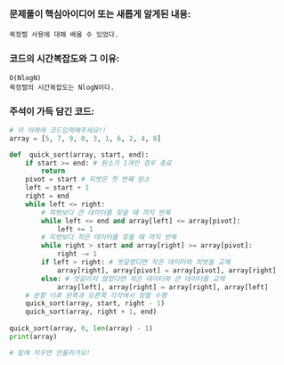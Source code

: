 ### 문제풀이 핵심아이디어 또는 새롭게 알게된 내용: 
    퀵정렬 사용에 대해 배울 수 있었다.
    
### 코드의 시간복잡도와 그 이유:
    O(NlogN)
    퀵정렬의 시간복잡도는 NlogN이다.
    
    
### 주석이 가득 담긴 코드:
```python
# 이 아래에 코드입력해주세요!!
array = [5, 7, 9, 0, 3, 1, 6, 2, 4, 8]

def  quick_sort(array, start, end):
    if start >= end: # 원소가 1개인 경우 종료
        return
    pivot = start # 피벗은 첫 번째 원소
    left = start + 1
    right = end
    while left <= right:
        # 피벗보다 큰 데이터를 찾을 때 까지 반복
        while left <= end and array[left] <= array[pivot]:
            left += 1
        # 피벗보다 작은 데이터를 찾을 때 까지 반복
        while right > start and array[right] >= array[pivot]:
            right -= 1
        if left > right: # 엇갈렸다면 작은 데이터와 피벗을 교체
            array[right], array[pivot] = array[pivot], array[right]
        else: # 엇갈리지 않았다면 작은 데이터와 큰 데이터를 교체
            array[left], array[right] = array[right], array[left]
    # 분할 이후 왼쪽과 오른쪽 각각에서 정렬 수행
    quick_sort(array, start, right - 1)
    quick_sort(array, right + 1, end)
    
quick_sort(array, 0, len(array) - 1)
print(array)

# 밑에 지우면 안올라가요!
```